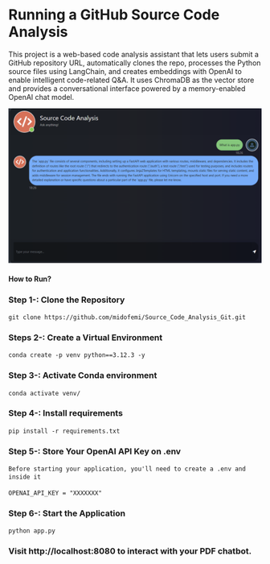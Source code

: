 # Running a GitHub Source Code Analysis
This project is a web-based code analysis assistant that lets users submit a GitHub repository URL, automatically clones the repo, processes the Python source files using LangChain, and creates embeddings with OpenAI to enable intelligent code-related Q&A. It uses ChromaDB as the vector store and provides a conversational interface powered by a memory-enabled OpenAI chat model.

![alt text](image.png)

#### How to Run?

### Step 1-: Clone the Repository
```
git clone https://github.com/midofemi/Source_Code_Analysis_Git.git
```

### Steps 2-: Create a Virtual Environment
```
conda create -p venv python==3.12.3 -y
```

### Step 3-: Activate Conda environment
```
conda activate venv/
```

### Step 4-: Install requirements
```
pip install -r requirements.txt
```

### Step 5-: Store Your OpenAI API Key on .env
```
Before starting your application, you'll need to create a .env and inside it

OPENAI_API_KEY = "XXXXXXX"

```

### Step 6-: Start the Application
```
python app.py
```

### Visit http://localhost:8080 to interact with your PDF chatbot.